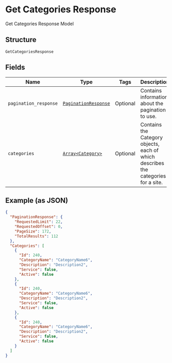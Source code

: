 
# Get Categories Response

Get Categories Response Model

## Structure

`GetCategoriesResponse`

## Fields

| Name | Type | Tags | Description |
|  --- | --- | --- | --- |
| `pagination_response` | [`PaginationResponse`](../../doc/models/pagination-response.md) | Optional | Contains information about the pagination to use. |
| `categories` | [`Array<Category>`](../../doc/models/category.md) | Optional | Contains the Category objects, each of which describes the categories for a site. |

## Example (as JSON)

```json
{
  "PaginationResponse": {
    "RequestedLimit": 22,
    "RequestedOffset": 0,
    "PageSize": 172,
    "TotalResults": 112
  },
  "Categories": [
    {
      "Id": 240,
      "CategoryName": "CategoryName6",
      "Description": "Description2",
      "Service": false,
      "Active": false
    },
    {
      "Id": 240,
      "CategoryName": "CategoryName6",
      "Description": "Description2",
      "Service": false,
      "Active": false
    },
    {
      "Id": 240,
      "CategoryName": "CategoryName6",
      "Description": "Description2",
      "Service": false,
      "Active": false
    }
  ]
}
```

